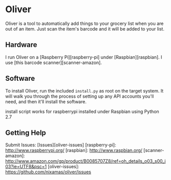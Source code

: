 Oliver
=====

Oliver is a tool to automatically add things to your grocery list when you are out of an item.
Just scan the item's barcode and it will be added to your list. 

Hardware
-----

I run Oliver on a [Raspberry Pi][raspberry-pi] under [Raspbian][raspbian]. I use
[this barcode scanner][scanner-amazon].

Software
-----

To install Oliver, run the included `install.py` as root on the target system. It
will walk you through the process of setting up any API accounts you'll need, and
then it'll install the software.

install script works for raspberrypi installed under Raspbian using Python 2.7 

Getting Help
-----
Submit Issues: [Issues][oliver-issues]
[raspberry-pi]: http://www.raspberrypi.org/
[raspbian]: http://www.raspbian.org/
[scanner-amazon]: http://www.amazon.com/gp/product/B0085707Z8/ref=oh_details_o03_s00_i03?ie=UTF8&psc=1
[oliver-issues]: https://github.com/nixamas/oliver/issues
